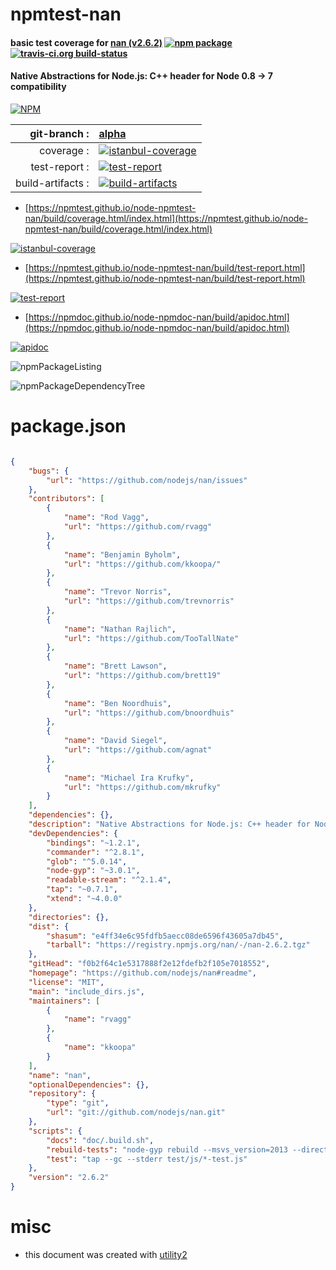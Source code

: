 # npmtest-nan

#### basic test coverage for  [nan (v2.6.2)](https://github.com/nodejs/nan#readme)  [![npm package](https://img.shields.io/npm/v/npmtest-nan.svg?style=flat-square)](https://www.npmjs.org/package/npmtest-nan) [![travis-ci.org build-status](https://api.travis-ci.org/npmtest/node-npmtest-nan.svg)](https://travis-ci.org/npmtest/node-npmtest-nan)

#### Native Abstractions for Node.js: C++ header for Node 0.8 -> 7 compatibility

[![NPM](https://nodei.co/npm/nan.png?downloads=true&downloadRank=true&stars=true)](https://www.npmjs.com/package/nan)

| git-branch : | [alpha](https://github.com/npmtest/node-npmtest-nan/tree/alpha)|
|--:|:--|
| coverage : | [![istanbul-coverage](https://npmtest.github.io/node-npmtest-nan/build/coverage.badge.svg)](https://npmtest.github.io/node-npmtest-nan/build/coverage.html/index.html)|
| test-report : | [![test-report](https://npmtest.github.io/node-npmtest-nan/build/test-report.badge.svg)](https://npmtest.github.io/node-npmtest-nan/build/test-report.html)|
| build-artifacts : | [![build-artifacts](https://npmtest.github.io/node-npmtest-nan/glyphicons_144_folder_open.png)](https://github.com/npmtest/node-npmtest-nan/tree/gh-pages/build)|

- [https://npmtest.github.io/node-npmtest-nan/build/coverage.html/index.html](https://npmtest.github.io/node-npmtest-nan/build/coverage.html/index.html)

[![istanbul-coverage](https://npmtest.github.io/node-npmtest-nan/build/screenCapture.buildCi.browser.%252Ftmp%252Fbuild%252Fcoverage.lib.html.png)](https://npmtest.github.io/node-npmtest-nan/build/coverage.html/index.html)

- [https://npmtest.github.io/node-npmtest-nan/build/test-report.html](https://npmtest.github.io/node-npmtest-nan/build/test-report.html)

[![test-report](https://npmtest.github.io/node-npmtest-nan/build/screenCapture.buildCi.browser.%252Ftmp%252Fbuild%252Ftest-report.html.png)](https://npmtest.github.io/node-npmtest-nan/build/test-report.html)

- [https://npmdoc.github.io/node-npmdoc-nan/build/apidoc.html](https://npmdoc.github.io/node-npmdoc-nan/build/apidoc.html)

[![apidoc](https://npmdoc.github.io/node-npmdoc-nan/build/screenCapture.buildCi.browser.%252Ftmp%252Fbuild%252Fapidoc.html.png)](https://npmdoc.github.io/node-npmdoc-nan/build/apidoc.html)

![npmPackageListing](https://npmtest.github.io/node-npmtest-nan/build/screenCapture.npmPackageListing.svg)

![npmPackageDependencyTree](https://npmtest.github.io/node-npmtest-nan/build/screenCapture.npmPackageDependencyTree.svg)



# package.json

```json

{
    "bugs": {
        "url": "https://github.com/nodejs/nan/issues"
    },
    "contributors": [
        {
            "name": "Rod Vagg",
            "url": "https://github.com/rvagg"
        },
        {
            "name": "Benjamin Byholm",
            "url": "https://github.com/kkoopa/"
        },
        {
            "name": "Trevor Norris",
            "url": "https://github.com/trevnorris"
        },
        {
            "name": "Nathan Rajlich",
            "url": "https://github.com/TooTallNate"
        },
        {
            "name": "Brett Lawson",
            "url": "https://github.com/brett19"
        },
        {
            "name": "Ben Noordhuis",
            "url": "https://github.com/bnoordhuis"
        },
        {
            "name": "David Siegel",
            "url": "https://github.com/agnat"
        },
        {
            "name": "Michael Ira Krufky",
            "url": "https://github.com/mkrufky"
        }
    ],
    "dependencies": {},
    "description": "Native Abstractions for Node.js: C++ header for Node 0.8 -> 7 compatibility",
    "devDependencies": {
        "bindings": "~1.2.1",
        "commander": "^2.8.1",
        "glob": "^5.0.14",
        "node-gyp": "~3.0.1",
        "readable-stream": "^2.1.4",
        "tap": "~0.7.1",
        "xtend": "~4.0.0"
    },
    "directories": {},
    "dist": {
        "shasum": "e4ff34e6c95fdfb5aecc08de6596f43605a7db45",
        "tarball": "https://registry.npmjs.org/nan/-/nan-2.6.2.tgz"
    },
    "gitHead": "f0b2f64c1e5317888f2e12fdefb2f105e7018552",
    "homepage": "https://github.com/nodejs/nan#readme",
    "license": "MIT",
    "main": "include_dirs.js",
    "maintainers": [
        {
            "name": "rvagg"
        },
        {
            "name": "kkoopa"
        }
    ],
    "name": "nan",
    "optionalDependencies": {},
    "repository": {
        "type": "git",
        "url": "git://github.com/nodejs/nan.git"
    },
    "scripts": {
        "docs": "doc/.build.sh",
        "rebuild-tests": "node-gyp rebuild --msvs_version=2013 --directory test",
        "test": "tap --gc --stderr test/js/*-test.js"
    },
    "version": "2.6.2"
}
```



# misc
- this document was created with [utility2](https://github.com/kaizhu256/node-utility2)
